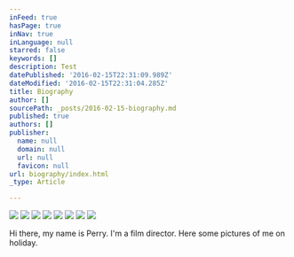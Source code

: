 ```yaml
---
inFeed: true
hasPage: true
inNav: true
inLanguage: null
starred: false
keywords: []
description: Test
datePublished: '2016-02-15T22:31:09.989Z'
dateModified: '2016-02-15T22:31:04.285Z'
title: Biography
author: []
sourcePath: _posts/2016-02-15-biography.md
published: true
authors: []
publisher:
  name: null
  domain: null
  url: null
  favicon: null
url: biography/index.html
_type: Article

---
```

![](https://s3-us-west-2.amazonaws.com/the-grid-img/p/477ba1c084bbc450a6b035753865ee158a1dbfd5.jpg)
![](https://the-grid-user-content.s3-us-west-2.amazonaws.com/b30755e7-3c6d-4ce8-a130-e1ce792d454e.JPG)
![](https://s3-us-west-2.amazonaws.com/the-grid-img/p/a8aff711c9134a814fd2f35beeb25822c14ad7fc.jpg)
![](https://the-grid-user-content.s3-us-west-2.amazonaws.com/1921bc0b-8a1f-4df4-8519-7695ac712352.JPG)
![](https://the-grid-user-content.s3-us-west-2.amazonaws.com/f7b05c3e-00af-474e-b03a-781ba5ea32be.JPG)
![](https://the-grid-user-content.s3-us-west-2.amazonaws.com/d0c6c37e-2670-48d1-9ecf-145e4ab08891.JPG)
![](https://the-grid-user-content.s3-us-west-2.amazonaws.com/12e1aac0-f39e-4f76-822b-178575457c29.JPG)
![](https://the-grid-user-content.s3-us-west-2.amazonaws.com/e191af96-386c-451b-bbd0-189ccfb8da7f.JPG)

Hi there, my name is Perry. I'm a film director. Here some pictures of me on holiday.